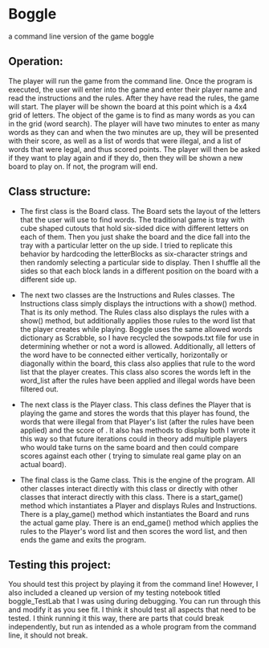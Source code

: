 # Boggle
a command line version of the game boggle

## Operation:

The player will run the game from the command line. Once the program is 
executed, the user will enter into the game and enter their player name and 
read the instructions and the rules. After they have read the rules, the game 
will start. The player will be shown the board at this point which is a 4x4 
grid of letters. The object of the game is to find as many words as you can in 
the grid (word search). The player will have two minutes to enter as many 
words as they can and when the two minutes are up, they will be presented with 
their score, as well as a list of words that were illegal, and a list of words 
that were legal, and thus scored points. The player will then be asked if they 
want to play again and if they do, then they will be shown a new board to play 
on. If not, the program will end.

## Class structure:

- The first class is the Board class. The Board sets the layout of the letters 
that the user will use to find words. The traditional game is tray with cube 
shaped cutouts that hold six-sided dice with different letters on each of 
them. Then you just shake the board and the dice fall into the tray with a 
particular letter on the up side. I tried to replicate this behavior by 
hardcoding the letterBlocks as six-character strings and then randomly 
selecting a particular side to display. Then I shuffle all the sides so that 
each block lands in a different position on the board with a different side 
up. 

- The next two classes are the Instructions and Rules classes. The 
Instructions class simply displays the intructions with a show() method. That 
is its only method. The Rules class also displays the rules with a show() 
method, but additionally applies those rules to the word list that the player 
creates while playing. Boggle uses the same allowed words dictionary as 
Scrabble, so I have recycled the sowpods.txt file for use in determining 
whether or not a word is allowed. Additionally, all letters of the word have 
to be connected either vertically, horizontally or diagonally within the 
board, this class also applies that rule to the word list that the player 
creates. This class also scores the words left in the word_list after the 
rules have been applied and illegal words have been filtered out.

- The next class is the Player class. This class defines the Player that is 
playing the game and stores the words that this player has found, the words 
that were illegal from that Player's list (after the rules have been applied) 
and the score of . It also has methods to display both I wrote it this way so 
that future iterations could in theory add multiple players who would take 
turns on the same board and then could compare scores against each other (
trying to simulate real game play on an actual board).

- The final class is the Game class. This is the engine of the program. All 
other classes interact directly with this class or directly with other classes 
that interact directly with this class. There is a start_game() method which 
instantiates a Player and displays Rules and Instructions. There is a 
play_game() method which instantiates the Board and runs the actual game play. 
There is an end_game() method which applies the rules to the Player's word 
list and then scores the word list, and then ends the game and exits the 
program.

## Testing this project:

You should test this project by playing it from the command line! However, I 
also included a cleaned up version of my testing notebook titled 
boggle_TestLab that I was using during debugging. You can run through this and 
modify it as you see fit. I think it should test all aspects that need to be 
tested. I think running it this way, there are parts that could break 
independently, but run as intended as a whole program from the command line, 
it should not break.
